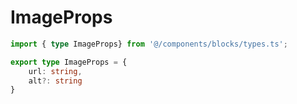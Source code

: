 # ImageProps

```typescript
import { type ImageProps} from '@/components/blocks/types.ts';
```

```typescript
export type ImageProps = {
    url: string,
    alt?: string
}
```